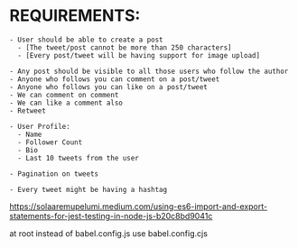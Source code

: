 # REQUIREMENTS:

    - User should be able to create a post
      - [The tweet/post cannot be more than 250 characters]
      - [Every post/tweet will be having support for image upload]

    - Any post should be visible to all those users who follow the author
    - Anyone who follows you can comment on a post/tweet
    - Anyone who follows you can like on a post/tweet
    - We can comment on comment
    - We can like a comment also
    - Retweet

    - User Profile:
      - Name
      - Follower Count
      - Bio
      - Last 10 tweets from the user

    - Pagination on tweets

    - Every tweet might be having a hashtag

https://solaaremupelumi.medium.com/using-es6-import-and-export-statements-for-jest-testing-in-node-js-b20c8bd9041c

at root instead of babel.config.js use babel.config.cjs

